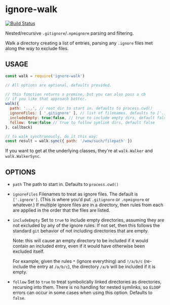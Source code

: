 # ignore-walk

[![Build Status](https://travis-ci.org/npm/ignore-walk.svg?branch=master)](https://travis-ci.org/npm/ignore-walk)

Nested/recursive `.gitignore`/`.npmignore` parsing and filtering.

Walk a directory creating a list of entries, parsing any `.ignore`
files met along the way to exclude files.

## USAGE

```javascript
const walk = require('ignore-walk')

// All options are optional, defaults provided.

// this function returns a promise, but you can also pass a cb
// if you like that approach better.
walk({
  path: '...', // root dir to start in. defaults to process.cwd()
  ignoreFiles: [ '.gitignore' ], // list of filenames. defaults to ['.ignore']
  includeEmpty: true|false, // true to include empty dirs, default false
  follow: true|false // true to follow symlink dirs, default false
}, callback)

// to walk synchronously, do it this way:
const result = walk.sync({ path: '/wow/such/filepath' })
```

If you want to get at the underlying classes, they're at `walk.Walker`
and `walk.WalkerSync`.

## OPTIONS

* `path` The path to start in. Defaults to `process.cwd()`

* `ignoreFiles` Filenames to treat as ignore files. The default is
  `['.ignore']`.  (This is where you'd put `.gitignore` or
  `.npmignore` or whatever.)  If multiple ignore files are in a directory, then rules from each are applied in the order
  that the files are listed.

* `includeEmpty` Set to `true` to include empty directories, assuming they are not excluded by any of the ignore rules.
  If not set, then this follows the standard `git` behavior of not including directories that are empty.

  Note: this will cause an empty directory to be included if it would contain an included entry, even if it would have
  otherwise been excluded itself.

  For example, given the rules `*` (ignore everything) and `!/a/b/c`
  (re-include the entry at `/a/b/c`), the directory `/a/b` will be included if it is empty.

* `follow`  Set to `true` to treat symbolically linked directories as directories, recursing into them. There is no
  handling for nested symlinks, so `ELOOP` errors can occur in some cases when using this option. Defaults to `false`.
